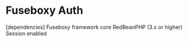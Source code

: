 Fuseboxy Auth
=============


[dependencies]
Fuseboxy framework core
RedBeanPHP (3.x or higher)
Session enabled